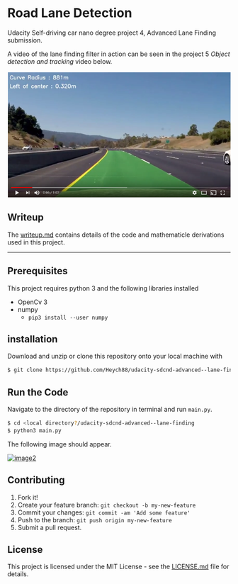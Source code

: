 # Road Lane Detection

Udacity Self-driving car nano degree project 4, Advanced Lane Finding submission.

A video of the lane finding filter in action can be seen in the project 5 *Object detection and tracking* video below.

 [![MPC in action](output_images/video.png)](https://youtu.be/8O_-bWPyUX8)

## Writeup

The [writeup.md](writeup.md) contains details of the code and mathematicle derivations used in this project.

---

## Prerequisites

This project requires python 3 and the following libraries installed

* OpenCv 3
* numpy
  * `pip3 install --user numpy`

## installation

Download and unzip or clone this repository onto your local machine with

```sh
$ git clone https://github.com/Heych88/udacity-sdcnd-advanced--lane-finding.git
```

## Run the Code

Navigate to the directory of the repository in terminal and run `main.py`.

```sh
$ cd <local directory?/udacity-sdcnd-advanced--lane-finding
$ python3 main.py
```

 The following image should appear.

[![image2](test1.jpg)](output_images/test1.jpg)

## Contributing

1. Fork it!
2. Create your feature branch: `git checkout -b my-new-feature`
3. Commit your changes: `git commit -am 'Add some feature'`
4. Push to the branch: `git push origin my-new-feature`
5. Submit a pull request.

## License

This project is licensed under the MIT License - see the [LICENSE.md](LICENSE.md) file for details.
